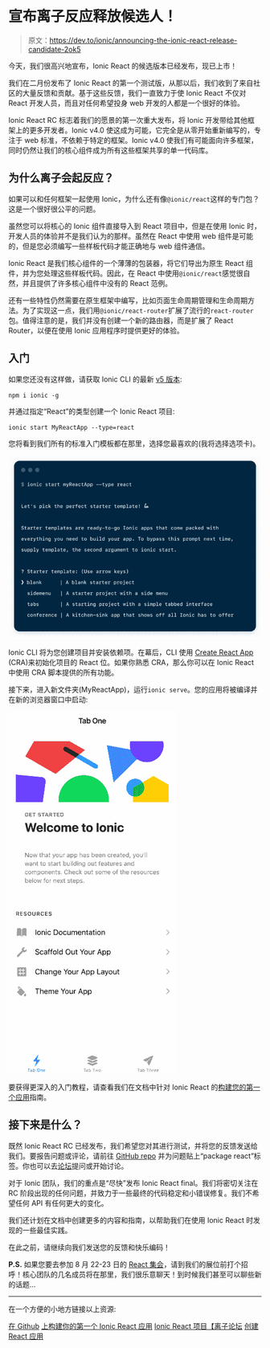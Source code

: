 # 宣布离子反应释放候选人！

> 原文：<https://dev.to/ionic/announcing-the-ionic-react-release-candidate-2ok5>

今天，我们很高兴地宣布，Ionic React 的候选版本已经发布，现已上市！

我们在二月份发布了 Ionic React 的第一个测试版，从那以后，我们收到了来自社区的大量反馈和贡献。基于这些反馈，我们一直致力于使 Ionic React 不仅对 React 开发人员，而且对任何希望投身 web 开发的人都是一个很好的体验。

Ionic React RC 标志着我们的愿景的第一次重大发布，将 Ionic 开发带给其他框架上的更多开发者。Ionic v4.0 使这成为可能，它完全是从零开始重新编写的，专注于 web 标准，不依赖于特定的框架。Ionic v4.0 使我们有可能面向许多框架，同时仍然让我们的核心组件成为所有这些框架共享的单一代码库。

## 为什么离子会起反应？

如果可以和任何框架一起使用 Ionic，为什么还有像`@ionic/react`这样的专门包？这是一个很好很公平的问题。

虽然您可以将核心的 Ionic 组件直接导入到 React 项目中，但是在使用 Ionic 时，开发人员的体验并不是我们认为的那样。虽然在 React 中使用 web 组件是可能的，但是您必须编写一些样板代码才能正确地与 web 组件通信。

Ionic React 是我们核心组件的一个薄薄的包装器，将它们导出为原生 React 组件，并为您处理这些样板代码。因此，在 React 中使用`@ionic/react`感觉很自然，并且提供了许多核心组件中没有的 React 范例。

还有一些特性仍然需要在原生框架中编写，比如页面生命周期管理和生命周期方法。为了实现这一点，我们用`@ionic/react-router`扩展了流行的`react-router`包。值得注意的是，我们并没有创建一个新的路由器，而是扩展了 React Router，以便在使用 Ionic 应用程序时提供更好的体验。

## 入门

如果您还没有这样做，请获取 Ionic CLI 的最新 [v5 版本](https://ionicframework.com/blog/ionic-cli-v5-brings-react-beta-support/):

```
npm i ionic -g 
```

并通过指定“React”的类型创建一个 Ionic React 项目:

```
ionic start MyReactApp --type=react 
```

您将看到我们所有的标准入门模板都在那里，选择您最喜欢的(我将选择选项卡)。

[![](img/a37060bfbc7422ac12a403b2a069f5f1.png)](https://res.cloudinary.com/practicaldev/image/fetch/s--ACS_85gS--/c_limit%2Cf_auto%2Cfl_progressive%2Cq_auto%2Cw_880/https://blog.ionicframework.com/wp-content/uploads/2019/08/start_ionic_react_app_cli.png)

Ionic CLI 将为您创建项目并安装依赖项。在幕后，CLI 使用 [Create React App](https://facebook.github.io/create-react-app/) (CRA)来初始化项目的 React 位。如果你熟悉 CRA，那么你可以在 Ionic React 中使用 CRA 脚本提供的所有功能。

接下来，进入新文件夹(MyReactApp)，运行`ionic serve`。您的应用将被编译并在新的浏览器窗口中启动:

[![](img/fc31f21abd939f2e1fe0088074d769bf.png)](https://res.cloudinary.com/practicaldev/image/fetch/s--NyU_Qnce--/c_limit%2Cf_auto%2Cfl_progressive%2Cq_auto%2Cw_880/https://blog.ionicframework.com/wp-content/uploads/2019/08/ionic-react-rc-starter.png)

要获得更深入的入门教程，请查看我们在文档中针对 Ionic React 的[构建您的第一个应用](https://ionicframework.com/docs/react/your-first-app)指南。

## 接下来是什么？

既然 Ionic React RC 已经发布，我们希望您对其进行测试，并将您的反馈发送给我们。要报告问题或评论，请前往 [GitHub repo](https://github.com/ionic-team/ionic/issues) 并为问题贴上“package react”标签。你也可以去[论坛](https://forum.ionicframework.com/)提问或开始讨论。

对于 Ionic 团队，我们的重点是“尽快”发布 Ionic React final。我们将密切关注在 RC 阶段出现的任何问题，并致力于一些最终的代码稳定和小错误修复。我们不希望任何 API 有任何更大的变化。

我们还计划在文档中创建更多的内容和指南，以帮助我们在使用 Ionic React 时发现的一些最佳实践。

在此之前，请继续向我们发送您的反馈和快乐编码！

**P.S.** 如果您要去参加 8 月 22-23 日的 [React 集会](https://www.reactrally.com/)，请到我们的展位前打个招呼！核心团队的几名成员将在那里，我们很乐意聊天！到时候我们甚至可以聊些新的话题...

* * *

在一个方便的小地方链接以上资源:

[在 Github](https://ionicframework.com/docs/react/your-first-app)
[上构建你的第一个 Ionic React 应用](https://forum.ionicframework.com/)
[Ionic React 项目【离子论坛](https://github.com/ionic-team/ionic/tree/master/packages/react)
[创建 React 应用](https://facebook.github.io/create-react-app/)